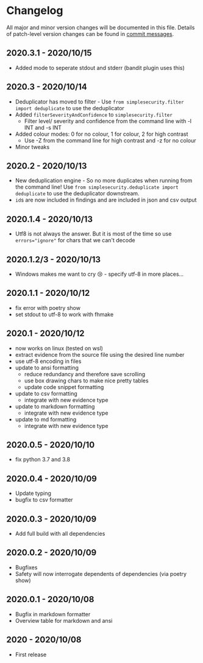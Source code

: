 # Changelog
All major and minor version changes will be documented in this file. Details of
patch-level version changes can be found in [commit messages](../../commits/master).

## 2020.3.1 - 2020/10/15
- Added mode to seperate stdout and stderr (bandit plugin uses this)

## 2020.3 - 2020/10/14
- Deduplicator has moved to filter - Use
  `from simplesecurity.filter import deduplicate` to use the deduplicator
- Added `filterSeverityAndConfidence` to `simplesecurity.filter`
  - Filter level/ severity and confidence from the command line with -l INT
    and -s INT
- Added colour modes: 0 for no colour, 1 for colour, 2 for high contrast
  - Use -Z from the command line for high contrast and -z for no colour
- Minor tweaks

## 2020.2 - 2020/10/13
- New deduplication engine - So no more duplicates when running from the command
  line! Use `from simplesecurity.deduplicate import deduplicate` to use the
  deduplicator downstream.
- `id`s are now included in findings and are included in json and csv output

## 2020.1.4 - 2020/10/13
- Utf8 is not always the answer. But it is most of the time so use
  `errors="ignore"` for chars that we can't decode

## 2020.1.2/3 - 2020/10/13
- Windows makes me want to cry 😢 - specify utf-8 in more places...

## 2020.1.1 - 2020/10/12
- fix error with poetry show
- set stdout to utf-8 to work with fhmake

## 2020.1 - 2020/10/12
- now works on linux (tested on wsl)
- extract evidence from the source file using the desired line number
- use utf-8 encoding in files
- update to ansi formatting
  - reduce redundancy and therefore save scrolling
  - use box drawing chars to make nice pretty tables
  - update code snippet formatting
- update to csv formatting
  - integrate with new evidence type
- update to markdown formatting
  - integrate with new evidence type
- update to md formatting
  - integrate with new evidence type

## 2020.0.5 - 2020/10/10
- fix python 3.7 and 3.8

## 2020.0.4 - 2020/10/09
- Update typing
- bugfix to csv formatter

## 2020.0.3 - 2020/10/09
- Add full build with all dependencies

## 2020.0.2 - 2020/10/09
- Bugfixes
- Safety will now interrogate dependents of dependencies (via poetry show)

## 2020.0.1 - 2020/10/08
- Bugfix in markdown formatter
- Overview table for markdown and ansi

## 2020 - 2020/10/08
- First release
